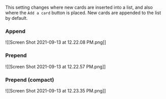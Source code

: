 
This setting changes where new cards are inserted into a list, and also where the `Add a card` button is placed. New cards are appended to the list by default.


### Append
![[Screen Shot 2021-09-13 at 12.22.08 PM.png]]

### Prepend
![[Screen Shot 2021-09-13 at 12.22.57 PM.png]]

### Prepend (compact)
![[Screen Shot 2021-09-13 at 12.23.35 PM.png]]